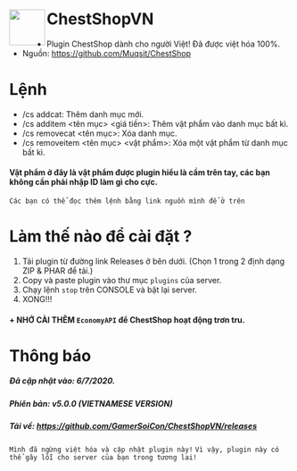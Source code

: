 <h1>ChestShopVN<img src="https://vignette.wikia.nocookie.net/minecraft/images/4/41/Chest.gif/revision/latest?cb=20191220013630" height="64" width="64" align="left"></img></h1>

+ Plugin ChestShop dành cho người Việt! Đã được việt hóa 100%.
+ Nguồn: https://github.com/Muqsit/ChestShop

# Lệnh
+ /cs addcat: Thêm danh mục mới.
 + /cs additem <tên mục> <giá tiền>: Thêm vật phẩm vào danh mục bất kì.
  + /cs removecat <tên mục>: Xóa danh mục.
   + /cs removeitem <tên mục> <vật phẩm>: Xóa một vật phẩm từ danh mục bất kì.
#### Vật phẩm ở đây là vật phẩm được plugin hiểu là cầm trên tay, các bạn không cần phải nhập ID làm gì cho cực.

``Các bạn có thể đọc thêm lệnh bằng link nguồn mình để ở trên``

# Làm thế nào để cài đặt ?
1. Tải plugin từ đường link Releases ở bên dưới. (Chọn 1 trong 2 định dạng ZIP & PHAR để tải.)
2. Copy và paste plugin vào thư mục ```plugins``` của server.
3. Chạy lệnh ```stop``` trên CONSOLE và bật lại server.
4. XONG!!!

#### + NHỚ CÀI THÊM ```EconomyAPI``` để ChestShop hoạt động trơn tru.

# Thông báo
##### Đã cập nhật vào: 6/7/2020.
##### Phiên bản: v5.0.0 (VIETNAMESE VERSION)
##### Tải về: https://github.com/GamerSoiCon/ChestShopVN/releases
```Mình đã ngừng việt hóa và cập nhật plugin này!```
```Vì vậy, plugin này có thể gây lỗi cho server của bạn trong tương lai!```
